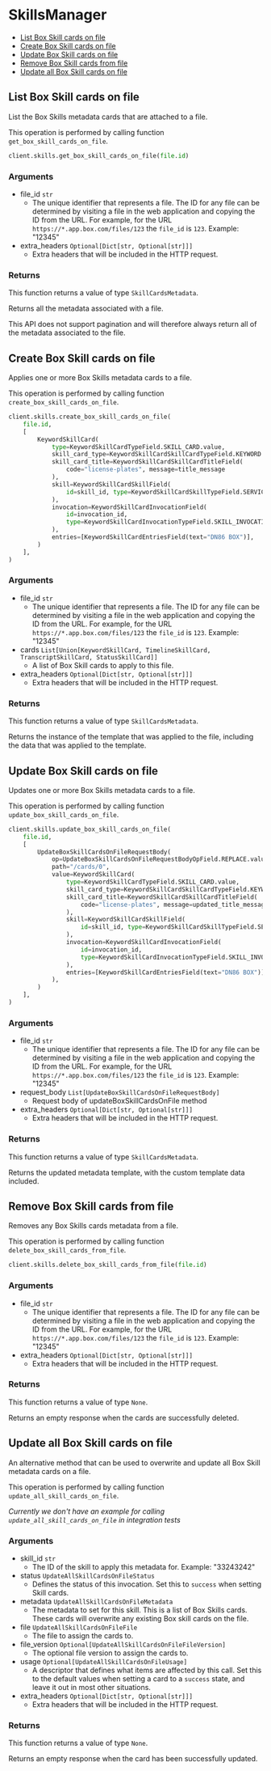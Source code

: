 # SkillsManager

- [List Box Skill cards on file](#list-box-skill-cards-on-file)
- [Create Box Skill cards on file](#create-box-skill-cards-on-file)
- [Update Box Skill cards on file](#update-box-skill-cards-on-file)
- [Remove Box Skill cards from file](#remove-box-skill-cards-from-file)
- [Update all Box Skill cards on file](#update-all-box-skill-cards-on-file)

## List Box Skill cards on file

List the Box Skills metadata cards that are attached to a file.

This operation is performed by calling function `get_box_skill_cards_on_file`.

```python
client.skills.get_box_skill_cards_on_file(file.id)
```

### Arguments

- file_id `str`
  - The unique identifier that represents a file. The ID for any file can be determined by visiting a file in the web application and copying the ID from the URL. For example, for the URL `https://*.app.box.com/files/123` the `file_id` is `123`. Example: "12345"
- extra_headers `Optional[Dict[str, Optional[str]]]`
  - Extra headers that will be included in the HTTP request.

### Returns

This function returns a value of type `SkillCardsMetadata`.

Returns all the metadata associated with a file.

This API does not support pagination and will therefore always return
all of the metadata associated to the file.

## Create Box Skill cards on file

Applies one or more Box Skills metadata cards to a file.

This operation is performed by calling function `create_box_skill_cards_on_file`.

```python
client.skills.create_box_skill_cards_on_file(
    file.id,
    [
        KeywordSkillCard(
            type=KeywordSkillCardTypeField.SKILL_CARD.value,
            skill_card_type=KeywordSkillCardSkillCardTypeField.KEYWORD.value,
            skill_card_title=KeywordSkillCardSkillCardTitleField(
                code="license-plates", message=title_message
            ),
            skill=KeywordSkillCardSkillField(
                id=skill_id, type=KeywordSkillCardSkillTypeField.SERVICE.value
            ),
            invocation=KeywordSkillCardInvocationField(
                id=invocation_id,
                type=KeywordSkillCardInvocationTypeField.SKILL_INVOCATION.value,
            ),
            entries=[KeywordSkillCardEntriesField(text="DN86 BOX")],
        )
    ],
)
```

### Arguments

- file_id `str`
  - The unique identifier that represents a file. The ID for any file can be determined by visiting a file in the web application and copying the ID from the URL. For example, for the URL `https://*.app.box.com/files/123` the `file_id` is `123`. Example: "12345"
- cards `List[Union[KeywordSkillCard, TimelineSkillCard, TranscriptSkillCard, StatusSkillCard]]`
  - A list of Box Skill cards to apply to this file.
- extra_headers `Optional[Dict[str, Optional[str]]]`
  - Extra headers that will be included in the HTTP request.

### Returns

This function returns a value of type `SkillCardsMetadata`.

Returns the instance of the template that was applied to the file,
including the data that was applied to the template.

## Update Box Skill cards on file

Updates one or more Box Skills metadata cards to a file.

This operation is performed by calling function `update_box_skill_cards_on_file`.

```python
client.skills.update_box_skill_cards_on_file(
    file.id,
    [
        UpdateBoxSkillCardsOnFileRequestBody(
            op=UpdateBoxSkillCardsOnFileRequestBodyOpField.REPLACE.value,
            path="/cards/0",
            value=KeywordSkillCard(
                type=KeywordSkillCardTypeField.SKILL_CARD.value,
                skill_card_type=KeywordSkillCardSkillCardTypeField.KEYWORD.value,
                skill_card_title=KeywordSkillCardSkillCardTitleField(
                    code="license-plates", message=updated_title_message
                ),
                skill=KeywordSkillCardSkillField(
                    id=skill_id, type=KeywordSkillCardSkillTypeField.SERVICE.value
                ),
                invocation=KeywordSkillCardInvocationField(
                    id=invocation_id,
                    type=KeywordSkillCardInvocationTypeField.SKILL_INVOCATION.value,
                ),
                entries=[KeywordSkillCardEntriesField(text="DN86 BOX")],
            ),
        )
    ],
)
```

### Arguments

- file_id `str`
  - The unique identifier that represents a file. The ID for any file can be determined by visiting a file in the web application and copying the ID from the URL. For example, for the URL `https://*.app.box.com/files/123` the `file_id` is `123`. Example: "12345"
- request_body `List[UpdateBoxSkillCardsOnFileRequestBody]`
  - Request body of updateBoxSkillCardsOnFile method
- extra_headers `Optional[Dict[str, Optional[str]]]`
  - Extra headers that will be included in the HTTP request.

### Returns

This function returns a value of type `SkillCardsMetadata`.

Returns the updated metadata template, with the
custom template data included.

## Remove Box Skill cards from file

Removes any Box Skills cards metadata from a file.

This operation is performed by calling function `delete_box_skill_cards_from_file`.

```python
client.skills.delete_box_skill_cards_from_file(file.id)
```

### Arguments

- file_id `str`
  - The unique identifier that represents a file. The ID for any file can be determined by visiting a file in the web application and copying the ID from the URL. For example, for the URL `https://*.app.box.com/files/123` the `file_id` is `123`. Example: "12345"
- extra_headers `Optional[Dict[str, Optional[str]]]`
  - Extra headers that will be included in the HTTP request.

### Returns

This function returns a value of type `None`.

Returns an empty response when the cards are
successfully deleted.

## Update all Box Skill cards on file

An alternative method that can be used to overwrite and update all Box Skill
metadata cards on a file.

This operation is performed by calling function `update_all_skill_cards_on_file`.

_Currently we don't have an example for calling `update_all_skill_cards_on_file` in integration tests_

### Arguments

- skill_id `str`
  - The ID of the skill to apply this metadata for. Example: "33243242"
- status `UpdateAllSkillCardsOnFileStatus`
  - Defines the status of this invocation. Set this to `success` when setting Skill cards.
- metadata `UpdateAllSkillCardsOnFileMetadata`
  - The metadata to set for this skill. This is a list of Box Skills cards. These cards will overwrite any existing Box skill cards on the file.
- file `UpdateAllSkillCardsOnFileFile`
  - The file to assign the cards to.
- file_version `Optional[UpdateAllSkillCardsOnFileFileVersion]`
  - The optional file version to assign the cards to.
- usage `Optional[UpdateAllSkillCardsOnFileUsage]`
  - A descriptor that defines what items are affected by this call. Set this to the default values when setting a card to a `success` state, and leave it out in most other situations.
- extra_headers `Optional[Dict[str, Optional[str]]]`
  - Extra headers that will be included in the HTTP request.

### Returns

This function returns a value of type `None`.

Returns an empty response when the card has been successfully updated.
